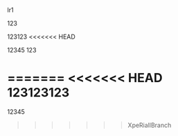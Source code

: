 lr1

123

123123
<<<<<<< HEAD

12345
123

=======
<<<<<<< HEAD
123123123
=======

12345

>>>>>>> XpeRiallBranch
>>>>>>> 
